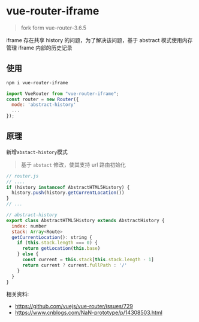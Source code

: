 # vue-router-iframe

> fork form vue-router-3.6.5

iframe 存在共享 history 的问题，为了解决该问题，基于 abstract 模式使用内存管理 iframe 内部的历史记录

## 使用

```sh
npm i vue-router-iframe
```

```js
import VueRouter from "vue-router-iframe";
const router = new Router({
  mode: 'abstract-history'
  ...
});
```

## 原理

新增`abstact-history`模式

> 基于 `abstact` 修改，使其支持 url 路由初始化

```js
// router.js
// ....
if (history instanceof AbstractHTML5History) {
  history.push(history.getCurrentLocation())
}
// ...

// abstract-history
export class AbstractHTML5History extends AbstractHistory {
  index: number
  stack: Array<Route>
  getCurrentLocation(): string {
    if (this.stack.length === 0) {
      return getLocation(this.base)
    } else {
      const current = this.stack[this.stack.length - 1]
      return current ? current.fullPath : '/'
    }
  }
}
```

相关资料:

- https://github.com/vuejs/vue-router/issues/729
- https://www.cnblogs.com/NaN-prototype/p/14308503.html
